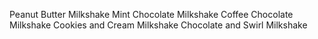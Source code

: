 Peanut Butter Milkshake
Mint Chocolate Milkshake
Coffee Chocolate Milkshake
Cookies and Cream Milkshake
Chocolate and Swirl Milkshake
